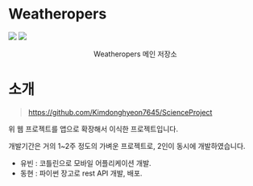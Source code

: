 # Weatheropers
<img src="https://img.shields.io/github/languages/count/Weatheropers/Weatheropers"> <img src="https://img.shields.io/github/languages/top/Weatheropers/Weatheropers">

<p align='center'>Weatheropers 메인 저장소</p> 

# 소개
> https://github.com/Kimdonghyeon7645/ScienceProject

위 웹 프로젝트를 앱으로 확장해서 이식한 프로젝트입니다.

개발기간은 거의 1~2주 정도의 가벼운 프로젝트로, 2인이 동시에 개발하였습니다.  
- 유빈 : 코틀린으로 모바일 어플리케이션 개발.
- 동현 : 파이썬 장고로 rest API 개발, 배포.

 
